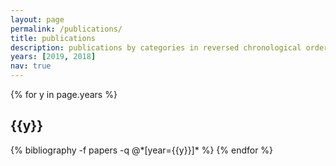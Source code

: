 ```yaml
---
layout: page
permalink: /publications/
title: publications
description: publications by categories in reversed chronological order. generated by jekyll-scholar.
years: [2019, 2018]
nav: true
---
```


<div class="publications">

{% for y in page.years %}
  <h2 class="year">{{y}}</h2>
  {% bibliography -f papers -q @*[year={{y}}]* %}
{% endfor %}

</div>
